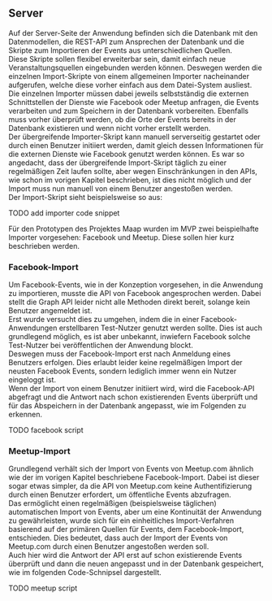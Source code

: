 ## Server

Auf der Server-Seite der Anwendung befinden sich die Datenbank mit den Datenmodellen, die REST-API zum Ansprechen der Datenbank und die Skripte zum Importieren der Events aus unterschiedlichen Quellen.  
Diese Skripte sollen flexibel erweiterbar sein, damit einfach neue Veranstaltungsquellen eingebunden werden können. Deswegen werden die einzelnen Import-Skripte von einem allgemeinen Importer nacheinander aufgerufen, welche diese vorher einfach aus dem Datei-System ausliest.  
Die einzelnen Importer müssen dabei jeweils selbstständig die externen Schnittstellen der Dienste wie Facebook oder Meetup anfragen, die Events verarbeiten und zum Speichern in der Datenbank vorbereiten. Ebenfalls muss vorher überprüft werden, ob die Orte der Events bereits in der Datenbank existieren und wenn nicht vorher erstellt werden.  
Der übergreifende Importer-Skript kann manuell serverseitig gestartet oder durch einen Benutzer initiiert werden, damit gleich dessen Informationen für die externen Dienste wie Facebook genutzt werden können. Es war so angedacht, dass der übergreifende Import-Skript täglich zu einer regelmäßigen Zeit laufen sollte, aber wegen Einschränkungen in den APIs, wie schon im vorigen Kapitel beschrieben, ist dies nicht möglich und der Import muss nun manuell von einem Benutzer angestoßen werden.  
Der Import-Skript sieht beispielsweise so aus:

TODO add importer code snippet

Für den Prototypen des Projektes Maap wurden im MVP zwei beispielhafte Importer vorgesehen: Facebook und Meetup. Diese sollen hier kurz beschrieben werden.

### Facebook-Import

Um Facebook-Events, wie in der Konzeption vorgesehen, in die Anwendung zu importieren, musste die API von Facebook angesprochen werden. Dabei stellt die Graph API leider nicht alle Methoden direkt bereit, solange kein Benutzer angemeldet ist.  
Erst wurde versucht dies zu umgehen, indem die in einer Facebook-Anwendungen erstellbaren Test-Nutzer genutzt werden sollte. Dies ist auch grundlegend möglich, es ist aber unbekannt, inwiefern Facebook solche Test-Nutzer bei veröffentlichen der Anwendung blockt.  
Deswegen muss der Facebook-Import erst nach Anmeldung eines Benutzers erfolgen. Dies erlaubt leider keine regelmäßigen Import der neusten Facebook Events, sondern lediglich immer wenn ein Nutzer eingeloggt ist.  
Wenn der Import von einem Benutzer initiiert wird, wird die Facebook-API abgefragt und die Antwort nach schon existierenden Events überprüft und für das Abspeichern in der Datenbank angepasst, wie im Folgenden zu erkennen.

TODO facebook script

### Meetup-Import

Grundlegend verhält sich der Import von Events von Meetup.com ähnlich wie der im vorigen Kapitel beschriebene Facebook-Import. Dabei ist dieser sogar etwas simpler, da die API von Meetup.com keine Authentifizierung durch einen Benutzer erfordert, um öffentliche Events abzufragen.  
Das ermöglicht einen regelmäßigen (beispielsweise täglichen) automatischen Import von Events, aber um eine Kontinuität der Anwendung zu gewährleisten, wurde sich für ein einheitliches Import-Verfahren basierend auf der primären Quellen für Events, dem Facebook-Import, entschieden. Dies bedeutet, dass auch der Import der Events von Meetup.com durch einen Benutzer angestoßen werden soll.  
Auch hier wird die Antwort der API erst auf schon existierende Events überprüft und dann die neuen angepasst und in der Datenbank gespeichert, wie im folgenden Code-Schnipsel dargestellt.

TODO meetup script
